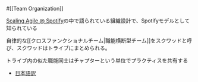 #[[Team Organization]]

[Scaling Agile @ Spotify](https://blog.crisp.se/2012/11/14/henrikkniberg/scaling-agile-at-spotify)の中で語られている組織設計で、Spotifyモデルとして知られている

自律的な[[クロスファンクショナルチーム|職能横断型チーム]]をスクワッドと呼び、スクワッドはトライブにまとめられる。

トライブ内の似た職能同士はチャプターという単位でプラクティスを共有する

- [日本語訳](https://leantrenches.wordpress.com/2013/10/16/scaling-agile-at-spotify-ja/)